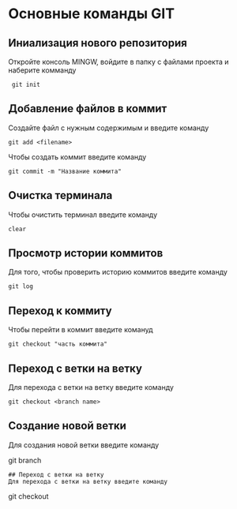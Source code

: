 # Основные команды GIT

## Иниализация нового репозитория 

Откройте консоль MINGW, войдите в папку с файлами проекта и наберите комманду 
```
 git init
```

## Добавление файлов в коммит

Создайте файл с нужным содержимым и введите команду
```
git add <filename>
```
Чтобы создать коммит введите команду
```
git commit -m "Название коммита"
```
## Очистка терминала 

Чтобы очистить терминал введите команду
```
clear
```

## Просмотр истории коммитов 

Для того, чтобы проверить историю коммитов введите команду
```
git log
```
## Переход к коммиту 

Чтобы перейти в коммит введите комануд
```
git checkout "часть коммита"
```

## Переход с ветки на ветку 

Для перехода с ветки на ветку введите команду 
```
git checkout <branch name>
```

##  Создание новой ветки
Для создания новой ветки введите команду

git branch <branch name>
```
## Переход с ветки на ветку 
Для перехода с ветки на ветку введите команду
```
git checkout <branch name>
```
